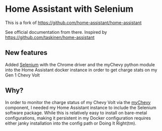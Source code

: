 # Home Assistant with Selenium

This is a fork of https://github.com/home-assistant/home-assistant

See official documentation from there.  Inspired by https://github.com/taskinen/home-assistant

## New features

Added [Selenium](https://www.seleniumhq.org/) with the Chrome driver and the myChevy python module into the Home Assistant docker instance in order to get charge stats on my Gen 1 Chevy Volt

## Why?

In order to monitor the charge status of my Chevy Volt via the [myChevy]() component, I needed my Home Assistant instance to include the Selenium software package.  While this is relatively easy to install on bare-metal configurations, making it persistent in my Docker configuration requires either janky installation into the config path or Doing It Right(tm).
